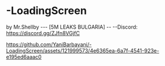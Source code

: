 # -LoadingScreen

by Mr.Shellby --- [5M LEAKS BULGARIA] --
--Discord: https://discord.gg/ZJfn8VGjfC

https://github.com/YaniBarbayani/-LoadingScreen/assets/121999573/4e6365ea-6a7f-4541-923e-e195ed6aaac0

